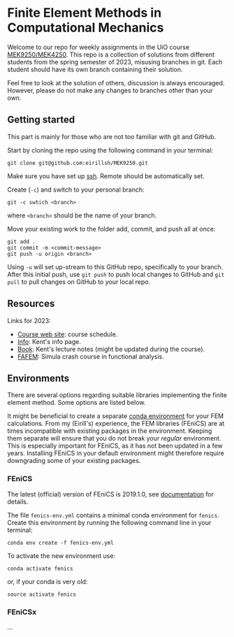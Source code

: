 # Finite Element Methods in Computational Mechanics

Welcome to our repo for weekly assignments in the UiO course 
[MEK9250/MEK4250](https://www.uio.no/studier/emner/matnat/math/MEK4250/index-eng.html). 
This repo is a collection of solutions from different students from the spring semester of 2023, misusing branches in git. 
Each student should have its own branch containing their solution.

Feel free to look at the solution of others, discussion is always encouraged. 
However, please do not make any changes to branches other than your own.


## Getting started

This part is mainly for those who are not too familiar with git and GitHub.

Start by cloning the repo using the following command in your terminal:
```
git clone git@github.com:eirillsh/MEK9250.git
```
Make sure you have set up [ssh](https://docs.github.com/en/authentication/connecting-to-github-with-ssh). Remote should be automatically set.

Create (`-c`) and switch to your personal branch:
```
git -c swtich <branch>
```
where `<branch>` should be the name of your branch.

Move your existing work to the folder add, commit, and push all at once:
```
git add .
git commit -m <commit-message>
git push -u origin <branch>
```
Using `-u` will set up-stream to this GitHub repo, specifically to your branch. 
After this initial push,  use `git push` to push local changes to GitHub
and `git pull` to pull changes on GitHub to your local repo.


## Resources

Links for 2023:
- [Course web site](https://www.uio.no/studier/emner/matnat/math/MEK4250/v23/index.htm): course schedule.
- [Info](https://kent-and.github.io/mek4250/2023/index.html): Kent's info page.
- [Book](https://kent-and.github.io/mek4250/2023/book_jan23.pdf): Kent's lecture notes (might be updated during the course).
- [FAFEM](https://www.simula.no/education/courses/faefem-functional-analysis-essentials-finite-element-method): Simula crash course in functional analysis.


## Environments

There are several options regarding suitable libraries implementing the finite element method. Some options are listed below. 

It might be beneficial to create a separate 
[conda environment](https://conda.io/projects/conda/en/latest/user-guide/tasks/manage-environments.html) 
for your FEM calculations. 
From my (Eirill's) experience, the FEM libraries (FEniCS) are at times incompatible with existing packages in the environment. 
Keeping them separate will ensure that you do not break your *regular* environment. 
This is especially important for FEniCS, as it has not been updated in a few years. 
Installing FEniCS in your default environment might therefore require downgrading some of your existing packages.

### FEniCS

The latest (official) version of  FEniCS is 2019.1.0, see 
[documentation](https://fenicsproject.org/olddocs/dolfin/2019.1.0/python/) 
for details.

The file `fenics-env.yml` contains a minimal conda environment for `fenics`. 
Create this environment by running the following command line in your terminal:
```
conda env create -f fenics-env.yml
```
To activate the new environment use:
```
conda activate fenics
```
or, if your conda is very old:
```
source activate fenics
```

### FEniCSx

...
